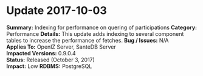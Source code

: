 # Update 2017-10-03

**Summary:** Indexing for performance on quering of participations **Category:** Performance **Details:** This update adds indexing to several component tables to increase the performance of fetches. **Bug / Issues:** N/A  
**Applies To:** OpenIZ Server, SanteDB Server  
**Impacted Versions:** 0.9.0.4  
**Status:** Released \(October 3, 2017\)  
**Impact:** Low **RDBMS:** PostgreSQL

